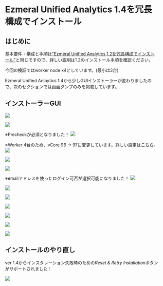 # Ezmeral Unified Analytics 1.4を冗長構成でインストール

## はじめに
基本要件・構成と手順は["Ezmeral Unified Analytics 1.2を冗長構成でインストール"](../installation_1_2)と同じですので、詳しい説明は1.2のインストール手順を確認ください。

今回の検証ではworker node x4としています。(最小は3台)

Ezmeral Unified Anlaytics 1.4から少しGUIインストーラーが変わりましたので、次のセクションでは画面ダンプのみを掲載しています。

## インストーラーGUI

![](pics/installer01.png) 

![](pics/installer02.png)

※Precheckが必須となりました！
![](pics/installer03.png)

※Worker 4台のため、vCore 96 -> 97に変更しています。詳しい設定は[こちら](https://docs.ezmeral.hpe.com/unified-analytics/14/Installation/install-physhost-vm.html)。
![](pics/installer04.png)

![](pics/installer05.png)

![](pics/installer06.png)

※emailアドレスを使ったログイン可否が選択可能になりました！
![](pics/installer07.png)

![](pics/installer08.png)

![](pics/installer09.png)

![](pics/installer10.png)

![](pics/installer11.png)

![](pics/installer12.png)

![](pics/installer13.png)

## インストールのやり直し
ver 1.4からインスタレーション失敗時のための*Reset & Retry Installation*ボタンがサポートされました！

![](pics/installer_reset.png)